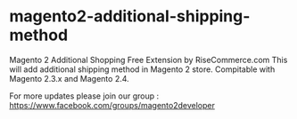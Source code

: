 # magento2-additional-shipping-method

Magento 2 Additional Shopping Free Extension by RiseCommerce.com 
This will add additional shipping method in Magento 2 store.
Compitable with Magento 2.3.x and Magento 2.4.

For more updates please join our group : https://www.facebook.com/groups/magento2developer
